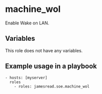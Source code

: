 # machine_wol

Enable Wake on LAN.
## Variables
This role does not have any variables.


## Example usage in a playbook

```
- hosts: [myserver]
  roles
    - roles: jamesread.soe.machine_wol
```
